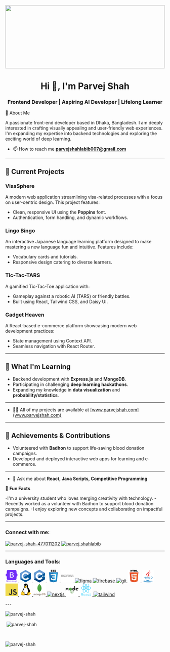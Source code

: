 <img src="https://i.ibb.co.com/5j787BM/Software-code-testing.gif" align="center" width="100%" height="200px"/>
<h1 align="center">Hi 👋, I'm Parvej Shah</h1>
<h3 align="center">Frontend Developer | Aspiring AI Developer | Lifelong Learner</h3                                                                        
---

## 🚀 About Me

A passionate front-end developer based in Dhaka, Bangladesh. I am deeply interested in crafting visually appealing and user-friendly web experiences. I'm expanding my expertise into backend technologies and exploring the exciting world of deep learning.

- 📫 How to reach me **parvejshahlabib007@gmail.com**
--- 

## 🌟 Current Projects

### **VisaSphere**
A modern web application streamlining visa-related processes with a focus on user-centric design. This project features:
- Clean, responsive UI using the **Poppins** font.
- Authentication, form handling, and dynamic workflows.

### **Lingo Bingo**
An interactive Japanese language learning platform designed to make mastering a new language fun and intuitive. Features include:
- Vocabulary cards and tutorials.
- Responsive design catering to diverse learners.

### **Tic-Tac-TARS**
A gamified Tic-Tac-Toe application with:
- Gameplay against a robotic AI (TARS) or friendly battles.
- Built using React, Tailwind CSS, and Daisy UI.

### **Gadget Heaven**
A React-based e-commerce platform showcasing modern web development practices:
- State management using Context API.
- Seamless navigation with React Router.

---

## 🌱 What I'm Learning
- Backend development with **Express.js** and **MongoDB**.
- Participating in challenging **deep learning hackathons**.
- Expanding my knowledge in **data visualization** and **probability/statistics**.
---
- 👨‍💻 All of my projects are available at [www.parvejshah.com](www.parvejshah.com)
---
## 🎯 Achievements & Contributions

- Volunteered with **Badhon** to support life-saving blood donation campaigns.
- Developed and deployed interactive web apps for learning and e-commerce.
 
---

- 💬 Ask me about **React, Java Scripts, Competitive Programming**

🎨 **Fun Facts**

-I'm a university student who loves merging creativity with technology.
-Recently worked as a volunteer with Badhon to support blood donation campaigns.
-I enjoy exploring new concepts and collaborating on impactful projects.

---

<h3 align="left">Connect with me:</h3>
<p align="left">
<a href="https://linkedin.com/in/parvej-shah-477011202" target="blank"><img align="center" src="https://raw.githubusercontent.com/rahuldkjain/github-profile-readme-generator/master/src/images/icons/Social/linked-in-alt.svg" alt="parvej-shah-477011202" height="30" width="40" /></a>
<a href="https://fb.com/parvej.shahlabib" target="blank"><img align="center" src="https://raw.githubusercontent.com/rahuldkjain/github-profile-readme-generator/master/src/images/icons/Social/facebook.svg" alt="parvej.shahlabib" height="30" width="40" /></a>
</p>

---

<h3 align="left">Languages and Tools:</h3>
<p align="left"> <a href="https://getbootstrap.com" target="_blank" rel="noreferrer"> <img src="https://raw.githubusercontent.com/devicons/devicon/master/icons/bootstrap/bootstrap-plain-wordmark.svg" alt="bootstrap" width="40" height="40"/> </a> <a href="https://www.cprogramming.com/" target="_blank" rel="noreferrer"> <img src="https://raw.githubusercontent.com/devicons/devicon/master/icons/c/c-original.svg" alt="c" width="40" height="40"/> </a> <a href="https://www.w3schools.com/cpp/" target="_blank" rel="noreferrer"> <img src="https://raw.githubusercontent.com/devicons/devicon/master/icons/cplusplus/cplusplus-original.svg" alt="cplusplus" width="40" height="40"/> </a> <a href="https://www.w3schools.com/css/" target="_blank" rel="noreferrer"> <img src="https://raw.githubusercontent.com/devicons/devicon/master/icons/css3/css3-original-wordmark.svg" alt="css3" width="40" height="40"/> </a> <a href="https://expressjs.com" target="_blank" rel="noreferrer"> <img src="https://raw.githubusercontent.com/devicons/devicon/master/icons/express/express-original-wordmark.svg" alt="express" width="40" height="40"/> </a> <a href="https://www.figma.com/" target="_blank" rel="noreferrer"> <img src="https://www.vectorlogo.zone/logos/figma/figma-icon.svg" alt="figma" width="40" height="40"/> </a> <a href="https://firebase.google.com/" target="_blank" rel="noreferrer"> <img src="https://www.vectorlogo.zone/logos/firebase/firebase-icon.svg" alt="firebase" width="40" height="40"/> </a> <a href="https://git-scm.com/" target="_blank" rel="noreferrer"> <img src="https://www.vectorlogo.zone/logos/git-scm/git-scm-icon.svg" alt="git" width="40" height="40"/> </a> <a href="https://www.w3.org/html/" target="_blank" rel="noreferrer"> <img src="https://raw.githubusercontent.com/devicons/devicon/master/icons/html5/html5-original-wordmark.svg" alt="html5" width="40" height="40"/> </a> <a href="https://www.java.com" target="_blank" rel="noreferrer"> <img src="https://raw.githubusercontent.com/devicons/devicon/master/icons/java/java-original.svg" alt="java" width="40" height="40"/> </a> <a href="https://developer.mozilla.org/en-US/docs/Web/JavaScript" target="_blank" rel="noreferrer"> <img src="https://raw.githubusercontent.com/devicons/devicon/master/icons/javascript/javascript-original.svg" alt="javascript" width="40" height="40"/> </a> <a href="https://www.linux.org/" target="_blank" rel="noreferrer"> <img src="https://raw.githubusercontent.com/devicons/devicon/master/icons/linux/linux-original.svg" alt="linux" width="40" height="40"/> </a> <a href="https://www.mongodb.com/" target="_blank" rel="noreferrer"> <img src="https://raw.githubusercontent.com/devicons/devicon/master/icons/mongodb/mongodb-original-wordmark.svg" alt="mongodb" width="40" height="40"/> </a> <a href="https://nextjs.org/" target="_blank" rel="noreferrer"> <img src="https://cdn.worldvectorlogo.com/logos/nextjs-2.svg" alt="nextjs" width="40" height="40"/> </a> <a href="https://nodejs.org" target="_blank" rel="noreferrer"> <img src="https://raw.githubusercontent.com/devicons/devicon/master/icons/nodejs/nodejs-original-wordmark.svg" alt="nodejs" width="40" height="40"/> </a> <a href="https://reactjs.org/" target="_blank" rel="noreferrer"> <img src="https://raw.githubusercontent.com/devicons/devicon/master/icons/react/react-original-wordmark.svg" alt="react" width="40" height="40"/> </a> <a href="https://tailwindcss.com/" target="_blank" rel="noreferrer"> <img src="https://www.vectorlogo.zone/logos/tailwindcss/tailwindcss-icon.svg" alt="tailwind" width="40" height="40"/> </a> </p>
---

<p><img align="left" src="https://github-readme-stats.vercel.app/api/top-langs?username=parvej-shah&show_icons=true&locale=en&layout=compact" alt="parvej-shah" /></p>
<br/>
<p>&nbsp;<img align="center" src="https://github-readme-stats.vercel.app/api?username=parvej-shah&show_icons=true&locale=en" alt="parvej-shah" /></p>
<br/>
<p><img align="center" src="https://github-readme-streak-stats.herokuapp.com/?user=parvej-shah&" alt="parvej-shah" /></p>
